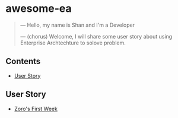 # awesome-ea

> &mdash; Hello, my name is Shan and I'm a Developer
>
> &mdash; (chorus) Welcome, I will share some user story about using Enterprise Archtechture to solove problem.

## Contents  
* [User Story](#user-story)
  
## User Story
* [Zoro's First Week](/userstory/s001/README.md)


